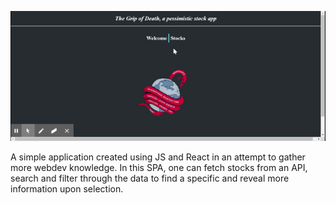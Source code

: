 ![](React%20App.gif)

A simple application created using JS and React in an attempt to gather more webdev knowledge. In this SPA, one can fetch stocks from an API, search and filter through the data to find a specific and reveal more information upon selection.
